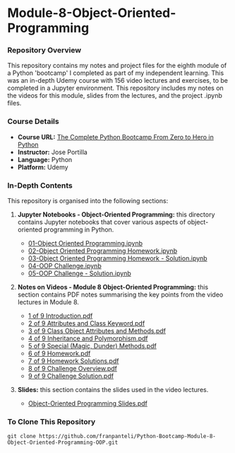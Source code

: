 # Module-8-Object-Oriented-Programming

### Repository Overview

This repository contains my notes and project files for the eighth module of a Python 'bootcamp' I completed as part of my independent learning. This was an in-depth Udemy course with 156 video lectures and exercises, to be completed in a Jupyter environment. This repository includes my notes on the videos for this module, slides from the lectures, and the project .ipynb files.

### Course Details
- **Course URL:** [The Complete Python Bootcamp From Zero to Hero in Python](https://www.udemy.com/course/complete-python-bootcamp/?couponCode=ST18MT62524)
- **Instructor:** Jose Portilla
- **Language:** Python
- **Platform:** Udemy

### In-Depth Contents
This repository is organised into the following sections:

1. **Jupyter Notebooks - Object-Oriented Programming:**
   this directory contains Jupyter notebooks that cover various aspects of object-oriented programming in Python.
   - [01-Object Oriented Programming.ipynb](Jupyter%20Notebooks%20-%20Object-Oriented%20Programming/01-Object%20Oriented%20Programming.ipynb)
   - [02-Object Oriented Programming Homework.ipynb](Jupyter%20Notebooks%20-%20Object-Oriented%20Programming/02-Object%20Oriented%20Programming%20Homework.ipynb)
   - [03-Object Oriented Programming Homework - Solution.ipynb](Jupyter%20Notebooks%20-%20Object-Oriented%20Programming/03-Object%20Oriented%20Programming%20Homework%20-%20Solution.ipynb)
   - [04-OOP Challenge.ipynb](Jupyter%20Notebooks%20-%20Object-Oriented%20Programming/04-OOP%20Challenge.ipynb)
   - [05-OOP Challenge - Solution.ipynb](Jupyter%20Notebooks%20-%20Object-Oriented%20Programming/05-OOP%20Challenge%20-%20Solution.ipynb)

2. **Notes on Videos - Module 8 Object-Oriented Programming:**
   this section contains PDF notes summarising the key points from the video lectures in Module 8.
   - [1 of 9 Introduction.pdf](https://github.com/franpanteli/Python-Bootcamp-Module-8-Object-Oriented-Programming-OOP/blob/main/Notes%20on%20Videos%20-%20Module%208%20Object%20Oriented%20Programming%20OOP/1%20of%209%20Introduction.pdf)
   - [2 of 9 Attributes and Class Keyword.pdf](https://github.com/franpanteli/Python-Bootcamp-Module-8-Object-Oriented-Programming-OOP/blob/main/Notes%20on%20Videos%20-%20Module%208%20Object%20Oriented%20Programming%20OOP/2%20of%209%20Attributes%20and%20Class%20Keyword.pdf)
   - [3 of 9 Class Object Attributes and Methods.pdf](https://github.com/franpanteli/Python-Bootcamp-Module-8-Object-Oriented-Programming-OOP/blob/main/Notes%20on%20Videos%20-%20Module%208%20Object%20Oriented%20Programming%20OOP/3%20of%209%20Class%20Object%20Attributes%20and%20Methods.pdf)
   - [4 of 9 Inheritance and Polymorphism.pdf](https://github.com/franpanteli/Python-Bootcamp-Module-8-Object-Oriented-Programming-OOP/blob/main/Notes%20on%20Videos%20-%20Module%208%20Object%20Oriented%20Programming%20OOP/4%20of%209%20Inheritance%20and%20Polymorphism.pdf)
   - [5 of 9 Special (Magic, Dunder) Methods.pdf](https://github.com/franpanteli/Python-Bootcamp-Module-8-Object-Oriented-Programming-OOP/blob/main/Notes%20on%20Videos%20-%20Module%208%20Object%20Oriented%20Programming%20OOP/5%20of%209%20Special%20(Magic%2C%20Dunder)%20Methods.pdf)
   - [6 of 9 Homework.pdf](https://github.com/franpanteli/Python-Bootcamp-Module-8-Object-Oriented-Programming-OOP/blob/main/Notes%20on%20Videos%20-%20Module%208%20Object%20Oriented%20Programming%20OOP/6%20of%209%20Homework.pdf)
   - [7 of 9 Homework Solutions.pdf](https://github.com/franpanteli/Python-Bootcamp-Module-8-Object-Oriented-Programming-OOP/blob/main/Notes%20on%20Videos%20-%20Module%208%20Object%20Oriented%20Programming%20OOP/7%20of%209%20Homework%20Solutions.pdf)
   - [8 of 9 Challenge Overview.pdf](https://github.com/franpanteli/Python-Bootcamp-Module-8-Object-Oriented-Programming-OOP/blob/main/Notes%20on%20Videos%20-%20Module%208%20Object%20Oriented%20Programming%20OOP/8%20of%209%20Challenge%20Overview.pdf)
   - [9 of 9 Challenge Solution.pdf](https://github.com/franpanteli/Python-Bootcamp-Module-8-Object-Oriented-Programming-OOP/blob/main/Notes%20on%20Videos%20-%20Module%208%20Object%20Oriented%20Programming%20OOP/9%20of%209%20Challenge%20Solution.pdf)

3. **Slides:**
   this section contains the slides used in the video lectures.
   - [Object-Oriented Programming Slides.pdf](Object%20Oriented%20Programming%20Slides.pdf)

### To Clone This Repository
```
git clone https://github.com/franpanteli/Python-Bootcamp-Module-8-Object-Oriented-Programming-OOP.git
```
